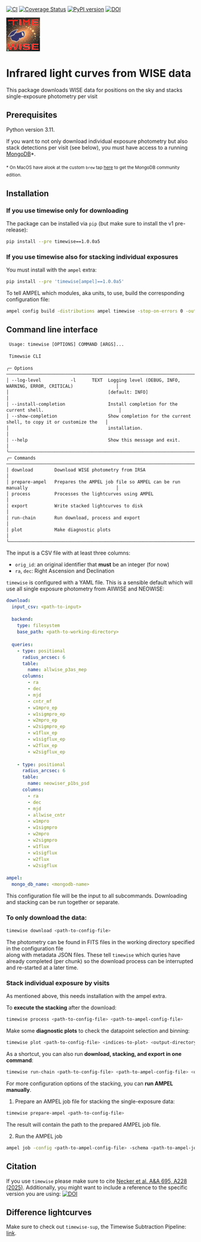 [![CI](https://github.com/JannisNe/timewise/actions/workflows/continous_integration.yml/badge.svg)](https://github.com/JannisNe/timewise/actions/workflows/continous_integration.yml)
[![Coverage Status](https://coveralls.io/repos/github/JannisNe/timewise/badge.svg?branch=main)](https://coveralls.io/github/JannisNe/timewise?branch=main)
[![PyPI version](https://badge.fury.io/py/timewise.svg)](https://badge.fury.io/py/timewise)
[![DOI](https://zenodo.org/badge/449677569.svg)](https://zenodo.org/badge/latestdoi/449677569)


![](timewise.png)
# Infrared light curves from WISE data

This package downloads WISE data for positions on the sky and stacks single-exposure photometry per visit

## Prerequisites
Python version 3.11.

If you want to not only download individual exposure photometry but also stack detections per visit (see below),
you must have access to a running [MongoDB](https://www.mongodb.com/)*. 

<sub>* On MacOS have alook at the custom `brew` tap 
[here](https://stackoverflow.com/questions/57856809/installing-mongodb-with-homebrew)
to get the MongoDB community edition. </sub>

## Installation

### If you use timewise only for downloading
The package can be installed via `pip` (but make sure to install the v1 pre-release):
```bash
pip install --pre timewise==1.0.0a5
```
### If you use timewise also for stacking individual exposures
You must install with the `ampel` extra:
```bash
pip install --pre 'timewise[ampel]==1.0.0a5'
```
To tell AMPEL which modules, aka units, to use, build the corresponding configuration file:
```bash
ampel config build -distributions ampel timewise -stop-on-errors 0 -out <path-to-ampel-config-file>
```

## Command line interface

```
 Usage: timewise [OPTIONS] COMMAND [ARGS]...                                                                
                                                                                                            
 Timewsie CLI                                                                                               
                                                                                                            
╭─ Options ────────────────────────────────────────────────────────────────────────────────────────────────╮
│ --log-level           -l      TEXT  Logging level (DEBUG, INFO, WARNING, ERROR, CRITICAL)                │
│                                     [default: INFO]                                                      │
│ --install-completion                Install completion for the current shell.                            │
│ --show-completion                   Show completion for the current shell, to copy it or customize the   │
│                                     installation.                                                        │
│ --help                              Show this message and exit.                                          │
╰──────────────────────────────────────────────────────────────────────────────────────────────────────────╯
╭─ Commands ───────────────────────────────────────────────────────────────────────────────────────────────╮
│ download        Download WISE photometry from IRSA                                                       │
│ prepare-ampel   Prepares the AMPEL job file so AMPEL can be run manually                                 │
│ process         Processes the lightcurves using AMPEL                                                    │
│ export          Write stacked lightcurves to disk                                                        │
│ run-chain       Run download, process and export                                                         │
│ plot            Make diagnostic plots                                                                    │
╰──────────────────────────────────────────────────────────────────────────────────────────────────────────╯

```

The input is a CSV file with at least three columns:  
- `orig_id`: an original identifier that **must** be an integer (for now)
- `ra`, `dec`: Right Ascension and Declination



`timewise` is configured with a YAML file. This is a sensible default which will use all single exposure photometry from AllWISE and NEOWISE:
```yaml
download:
  input_csv: <path-to-input>

  backend:
    type: filesystem
    base_path: <path-to-working-directory>

  queries:
    - type: positional
      radius_arcsec: 6
      table:
        name: allwise_p3as_mep
      columns:
        - ra
        - dec
        - mjd
        - cntr_mf
        - w1mpro_ep
        - w1sigmpro_ep
        - w2mpro_ep
        - w2sigmpro_ep
        - w1flux_ep
        - w1sigflux_ep
        - w2flux_ep
        - w2sigflux_ep

    - type: positional
      radius_arcsec: 6
      table:
        name: neowiser_p1bs_psd
      columns:
        - ra
        - dec
        - mjd
        - allwise_cntr
        - w1mpro
        - w1sigmpro
        - w2mpro
        - w2sigmpro
        - w1flux
        - w1sigflux
        - w2flux
        - w2sigflux

ampel:
  mongo_db_name: <mongodb-name>
```

This configuration file will be the input to all subcommands. Downloading and stacking can be run together or separate.


### To only download the data:
```bash
timewise download <path-to-config-file>
```
The photometry can be found in FITS files in the working directory specified in the configuration file\
along with metadata JSON files. These tell `timewise` which quries have already completed (per chunk) so the
download process can be interrupted and re-started at a later time.

### Stack individual exposure by visits
As mentioned above, this needs installation with the ampel extra.


To **execute the stacking** after the download:
```bash
timewise process <path-to-config-file> <path-to-ampel-config-file>
```

Make some **diagnostic plots** to check the datapoint selection and binning:
```bash
timewise plot <path-to-config-file> <indices-to-plot> <output-directory>
```

As a shortcut, you can also run **download, stacking, and export in one command**:
```bash
timewise run-chain <path-to-config-file> <path-to-ampel-config-file> <output-directory>
```

For more configuration options of the stacking, you can **run AMPEL manually**.

1. Prepare an AMPEL job file for stacking the single-exposure data:
```bash
timewise prepare-ampel <path-to-config-file>
```
The result will contain the path to the prepared AMPEL job file.

2. Run the AMPEL job
```bash
ampel job -config <path-to-ampel-config-file> -schema <path-to-ampel-job-file>
```





## Citation
If you use `timewise` please make sure to cite [Necker et al. A&A 695, A228 (2025)](https://www.aanda.org/articles/aa/abs/2025/03/aa51340-24/aa51340-24.html).
Additionally, you might want to include a reference to the specific version you are using: [![DOI](https://zenodo.org/badge/449677569.svg)](https://zenodo.org/badge/latestdoi/449677569)

## Difference lightcurves
Make sure to check out `timewise-sup`, the Timewise Subtraction Pipeline: 
[link](https://gitlab.desy.de/jannisnecker/timewise_sup).
